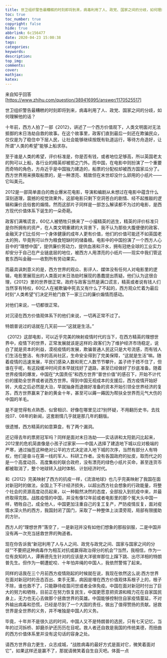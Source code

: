 ```yaml
---
title: 世卫组织警告最糟糕的时刻即将到来，病毒利用了人、政党、国家之间的分歧，如何理解他的话？
toc: true
toc_number: true
copyright: false
hide: true
abbrlink: 6c156477
date: 2020-04-23 15:00:38
tags:
categories:
keywords:
description:
top_img:
comments:
cover:
mathjax:
katex:
---
```


来自知乎回答 [https://www.zhihu.com/question/389416995/answer/1170525517]

世卫组织警告最糟糕的时刻即将到来，病毒利用了人、政党、国家之间的分歧，如何理解他的话？

十年前，西方人拍了一部《2012》，讲述了一个西方价值观下，人类文明面对无法抵御的末日浩劫自救的故事。在这个故事里，政客们直到最后一刻还在欺骗民众，仅仅是为了稳住中下层人民，让社会能够继续按既有轨道运行，等待方舟造好，让所谓“人类的希望”能够上船求存。

至于谁是人类的希望，评价标准是，你是否有钱，或者地位足够高，所以英国老太的狗可以上船，各行业的精英却被拒之门外。而中国，在电影中则扮演了一个重要而奇特的角色，方舟近乎是中国独力建造的，船票的分配权却被西方国家瓜分了。西方世界用来换取船票的，是一种漂亮、精致但在末世却没什么卵用的小纸片——它叫美元。

2012是一部简单直白的商业爆米花电影，导演和编剧从未想过在电影中蕴含什么深刻道理，震撼的视觉效果外，这部电影只剩下空洞苍白的剧情、经不起推敲的逻辑和廉价且俗套的煽情。然而这部片子同样是一部怎么解读都不为过的电影，是西方现代价值体系下诞生的一朵奇葩。

政客们满嘴谎言，60亿人被牺牲只换来了一小撮精英的逃生，精英的评价标准只是你所拥有的资产，在人类文明重建的大背景下，我不认为那些大腹便便的政客、金融天才们比任何一个身体健康的成年人更有价值，他们的价值可能还不如英国老太的狗，毕竟狗可以作为粮食短缺时的储备粮。电影中的中国扮演了一个西方人心目中的“理想中国”，提供廉价劳动力，提供血液和汗水，拥有冠绝全球的工业实力却安分于自己在产业链底层的地位，被西方人用漂亮的小纸片——现实中我们管这套东西叫金融——收割所有劳动果实。

而最具讽刺意义的是，西方世界的观众、影评人、媒体没有任何人对电影里的逻辑，电影里展现出的人类面对末日浩劫时展现的愚蠢提出质疑。他们认为这很合理，《2012》里的世界很正常。政府与政客当然是满口谎言，精英或者说有钱人们当然享有特权，60亿人在被欺骗中死去又有什么了不起的，西方观众忙着为最后时刻“人类希望”们决定开舱门救下一家三口的廉价煽情而感动。

对他们来说，一切都很正常。

对沉浸在西方价值观体系下的他们来说，一切再正常不过了。

特朗普说过的话就在几天前——“这就是生活。”

《2012》这部电影，可以近乎完美的映射疫情时代的当下，在西方精英的理想世界中，疫情下的世界，正常发展就该是这样的:政客们为了维护经济市场稳定，说白了就是资本的利益，漠视疫情的发展，欺骗普通人民这只是大号流感，而有钱人们生活在整洁、有序的高尚社区，生命安全得到了完美保障，“这就是生活”嘛。随着疫情的迅速发展，平民们感染人数和死亡人数节节攀升，盖子终于捂不住了，但谁在乎呢，有这段缓冲时间资本早就找好了退路，甚至已经做好了抄底准备。随着世界疫情的爆发，中国在“大国责任”和西方世界“普世价值”的感召下，开始不计代价的援助全世界或者说西方世界。得到中国无视成本的支援后，西方疫情开始好转，大疫之后必然是大治，早就抽身而退做好准备的资本开始引领全世界经济的复苏，西方世界赢来了新的黄金十年，甚至可以薅一薅因为帮扶全世界而元气大伤的中国的羊毛。

是不是觉得有点熟悉、似曾相识、好像在哪里见过?别怀疑，不用翻历史书，去找找07、08年的新闻，这套剧情几乎就是那几年的翻版。

很遗憾，西方精英的如意算盘，有了两个漏洞。

还记得去年的票房冠军吗？同样是面对末日浩劫——实话讲和太阳氦闪比起来，2012里的危机简直像是小孩子过家家——中国人选择了建造地下城以应对极端的严寒，通过抽签这种绝对公平的方式决定进入地下城的次序，当然有部分人有特权，他们是奋斗在第一线的军人、科研工作者。没有各国政府的扯皮，取而代之的是一个高度动员、高度集权的联合政府，没有漂亮的绿色小纸片买命，甚至连货币都被取消了，整个地球转入战时体制、计划经济时代。

和《2012》完美映射了西方的抗疫一样，《流浪地球》也几乎完美映射了我国在面对新冠时的做法，全国上下不计经济损失，以超出西方社会想象的行政能量，将整个社会的资源高度动员起来，以一种毅然决然的态度，全部投入到抗疫中来，并最终取得完胜。战胜疫情的中国，并没有像12年前或者电影里的那个冤大头中国一样，牺牲自己，成全他人，中国更加注重自己的复工复产，严防疫情反复，面对疫情水深火热的西方，我国封闭了国门，采取了一种整体上淡漠旁观，局部有限援助的方针。

西方人的“理想世界”落空了，一是新冠并没有如他们想象的那般驯服，二是中国并没有再一次充当拯救世界的殉道者。

现在你告诉我“新冠利用了人与人之间、政党与政党之间、国家与国家之间的分歧”“不要把这种病毒作为相互对抗或赢得政治得分的机会”?当然，我相信，作为一位有良知的人，谭赛德先生针对的应该是大洋彼岸那位上蹿下跳、出尽洋相的特朗普先生。但作为一朝遭蛇咬、十年怕井绳的中国人，我依然警惕了起来。

同样的话我在三个月前西方疫情刚起的时候就在说，我现在依然这么说:西方世界在面对新冠时的丑态百出、束手无策，病因是埋在西方价值观体系根子上的，根子不除，谁也救不了，只能静待疫苗问世或者全体免疫。中国在面对新冠时付出了巨大的努力和牺牲，目前正在努力恢复民生，中国更愿意把资源和精力花在自家国民身上，无力也无心去做那个拯救世界的英雄。中国能够控制住自家疫情蔓延，不对外输出病毒和恐慌，已经是尽到了一个大国的责任，做出了值得赞扬的贡献。拯救世界是全世界的义务，并不唯独是中国人的义务。

毕竟，十年并不是很久远的时间，中国人又不是特朗普的选民，只有七天记忆，当年的过河拆桥、卸磨杀驴还历历在目呢。救人者还自救是我国的传统美德，而扭曲的西方价值体系里并没有这句话的容身之处。

请西方世界自力更生，众志成城，“战胜病毒的最好方式是面对它，微笑着面对它”，如果这样还是赢不了，那就请微笑着自生自灭吧。体面一点
